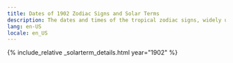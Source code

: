 ```yaml
---
title: Dates of 1902 Zodiac Signs and Solar Terms
description: The dates and times of the tropical zodiac signs, widely used in western astrology, and solar terms of year 1902
lang: en-US
locale: en_US
---
```

{% include_relative _solarterm_details.html year="1902" %}
